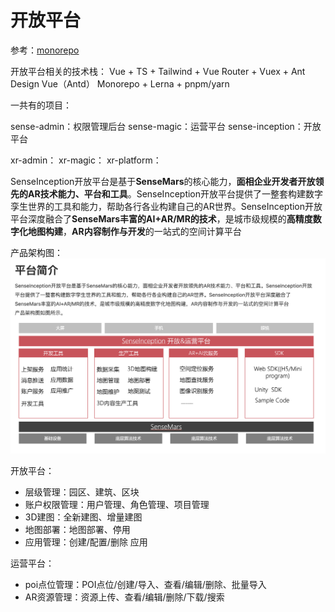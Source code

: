 # 开放平台
参考：[monorepo](./monorepo与微前端.md)

开放平台相关的技术栈：
Vue + TS + Tailwind + Vue Router + Vuex + Ant Design Vue（Antd）
Monorepo + Lerna + pnpm/yarn 

一共有的项目：
<!-- 主线平台 -->
sense-admin：权限管理后台
sense-magic：运营平台
sense-inception：开放平台

<!-- 提供给Sony的环境：基本是之前“主线平台”的一个子集，也会有一些Sony定制的需求 -->
xr-admin：
xr-magic：
xr-platform：

SenseInception开放平台是基于**SenseMars**的核心能力，**面相企业开发者开放领先的AR技术能力、平台和工具**。SenseInception开放平台提供了一整套构建数字孪生世界的工具和能力，帮助各行各业构建自己的AR世界。SenseInception开放平台深度融合了**SenseMars丰富的AI+AR/MR的技术**，是城市级规模的**高精度数字化地图构建**，**AR内容制作与开发**的一站式的空间计算平台

产品架构图：
![开放平台架构图](./icon/开放平台.jpg)


开放平台：
* 层级管理：园区、建筑、区块
* 账户权限管理：用户管理、角色管理、项目管理
* 3D建图：全新建图、增量建图
* 地图部署：地图部署、停用
* 应用管理：创建/配置/删除 应用

运营平台：
* poi点位管理：POI点位/创建/导入、查看/编辑/删除、批量导入
* AR资源管理：资源上传、查看/编辑/删除/下载/搜索


